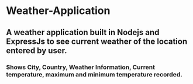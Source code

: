 # Weather-Application
## A weather application built in Nodejs and ExpressJs to see current weather of the location entered by user.
### Shows City, Country, Weather Information, Current temperature, maximum and minimum temperature recorded.
